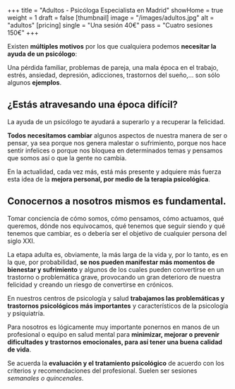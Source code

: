 +++
title = "Adultos - Psicóloga Especialista en Madrid"
showHome = true
weight = 1
draft = false
[thumbnail]
image = "/images/adultos.jpg"
alt = "adultos"
[pricing]
single = "Una sesión 40€"
pass = "Cuatro sesiones 150€"
+++

Existen **múltiples motivos** por los que cualquiera podemos **necesitar la ayuda de un psicólogo**:

Una pérdida familiar, problemas de pareja, una mala época en el trabajo, estrés, ansiedad, depresión, adicciones, trastornos del sueño,… son sólo algunos **ejemplos**.

## ¿Estás atravesando una época difícil?

La ayuda de un psicólogo te ayudará a superarlo y a recuperar la felicidad.

**Todos necesitamos cambiar** algunos aspectos de nuestra manera de ser o pensar, ya sea porque nos genera malestar o sufrimiento, porque nos hace sentir infelices o porque nos bloquea en determinados temas y pensamos que somos así o que la gente no cambia.

En la actualidad, cada vez más, está más presente y adquiere más fuerza esta idea de la **mejora personal, por medio de la terapia psicológica**.

## Conocernos a nosotros mismos es fundamental.

Tomar conciencia de cómo somos, cómo pensamos, cómo actuamos, qué queremos, dónde nos equivocamos, qué tenemos que seguir siendo y qué tenemos que cambiar, es o debería ser el objetivo de cualquier persona del siglo XXI.

La etapa adulta es, obviamente, la más larga de la vida y, por lo tanto, es en la que, por probabilidad, **se nos pueden manifestar más momentos de bienestar y sufrimiento** y algunos de los cuales pueden convertirse en un trastorno o problemática grave, provocando un gran deterioro de nuestra felicidad y creando un riesgo de convertirse en crónicos.

En nuestros centros de psicología y salud **trabajamos las problemáticas y trastornos psicológicos más importantes** y característicos de la psicología y psiquiatría.

Para nosotros es lógicamente muy importante ponernos en manos de un profesional o equipo en salud mental para **minimizar, mejorar o prevenir dificultades y trastornos emocionales, para así tener una buena calidad de vida**.

Se acuerda la **evaluación y el tratamiento psicológico** de acuerdo con los criterios y recomendaciones del profesional. Suelen ser sesiones *semanales o quincenales*.